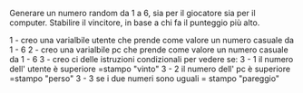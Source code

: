 Generare un numero random da 1 a 6, sia per il giocatore sia per il computer. Stabilire il vincitore, in base a chi fa il punteggio più alto.

1 - creo una varialbile utente che prende come valore un numero casuale da 1 - 6
2 - creo una varialbile pc che prende come valore un numero casuale da 1 - 6
3 - creo ci delle istruzioni condizionali per vedere se:
    3 - 1 il numero dell' utente è superiore =stampo "vinto"
    3 - 2 il numero dell' pc è superiore =stampo  "perso"
    3 - 3 se i due numeri sono uguali = stampo "pareggio"